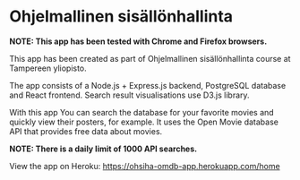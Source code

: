 # Ohjelmallinen sisällönhallinta

**NOTE: This app has been tested with Chrome and Firefox browsers.**

This app has been created as part of Ohjelmallinen sisällönhallinta course at Tampereen yliopisto.

The app consists of a Node.js + Express.js backend, PostgreSQL database and React frontend. Search result visualisations 
use D3.js library.

With this app You can search the database for your favorite movies and quickly view their posters, for example. It uses the Open Movie database API that provides free data about movies.

**NOTE: There is a daily limit of 1000 API searches.**


View the app on Heroku:
https://ohsiha-omdb-app.herokuapp.com/home
